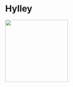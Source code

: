 # Hylley

<div>
 <img style = "height: 200px;" src="https://githubwordle.hylley.repl.co/image"/>
</div>
